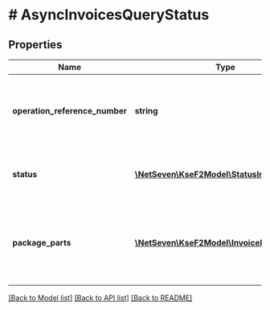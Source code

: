 # # AsyncInvoicesQueryStatus

## Properties

Name | Type | Description | Notes
------------ | ------------- | ------------- | -------------
**operation_reference_number** | **string** | Unikalny identyfikator operacji, nadany podczas inicjalizacji zapytania. |
**status** | [**\NetSeven\KseF2Model\StatusInfo**](StatusInfo.md) | Informacje o aktualnym statusie przetwarzania zapytania. |
**package_parts** | [**\NetSeven\KseF2Model\InvoicePackagePart[]**](InvoicePackagePart.md) | Lista plików dostępnych do pobrania.  Wypełniana tylko, gdy wynik zapytania jest gotowy. | [optional]

[[Back to Model list]](../../README.md#models) [[Back to API list]](../../README.md#endpoints) [[Back to README]](../../README.md)
